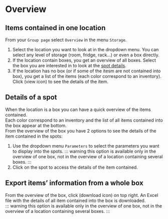 # Overview

## Items contained in one location

From your `Group page` select `Overview` in the menu `Storage`.   
1. Select the location you want to look at in the dropdown menu. You can select any level of storage (room, fridge, rack...) or even a box directly. 
2. If the location contain boxes, you get an overview of all boxes. Select the box you are interested in to look at the [spot details](/laboratory-information-management-system/storage.html#details-of-a-spot).
3. If the location has no box (or if some of the itesm are not contained into box), you get a list of the items (each color correspond to an inventory). Click (view icon) to see the details of the item.

## Details of a spot
When the location is a box you can have a quick overview of the items contained.  
Each color correspond to an inventory and the list of all items contained into the box appear at the bottom.  
 From the overview of the box you have 2 options to see the details of the item contained in the spots:  
1. Use the dropdown menu `Parameters` to select the parameters you want to display into the spots.
::: warning
this option is available only in the overview of one box, not in the overview of a location containing several boxes.
:::
2. Click on the spot to access the details of the item contained.

## Export items’ information from a whole box

From the overview of the box, click (download icon) on top right. An Excel file with the details of all item contained into the box is downloaded.  
::: warning
this option is available only in the overview of one box, not in the overview of a location containing several boxes.
:::
